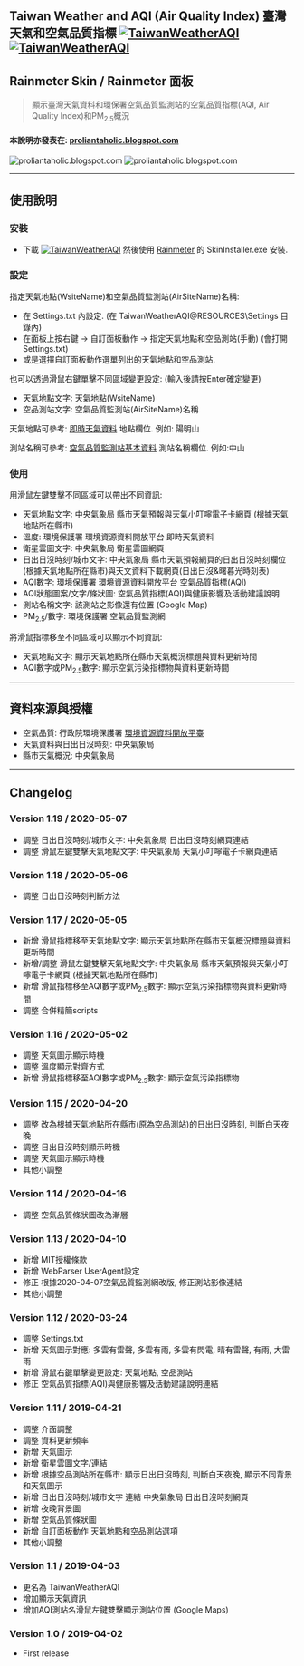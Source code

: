 ## Taiwan Weather and AQI (Air Quality Index) 臺灣天氣和空氣品質指標 [![TaiwanWeatherAQI](https://img.shields.io/badge/release-v1.19-brightgreen.svg)](https://github.com/Proliantaholic/TaiwanWeatherAQI/raw/master/TaiwanWeatherAQI_1.19.rmskin) [![TaiwanWeatherAQI](https://img.shields.io/github/license/Proliantaholic/TaiwanWeatherAQI?color=blue)](https://raw.githubusercontent.com/Proliantaholic/TaiwanWeatherAQI/master/LICENSE)
## Rainmeter Skin / Rainmeter 面板
> 顯示臺灣天氣資料和環保署空氣品質監測站的空氣品質指標(AQI, Air Quality Index)和PM<sub>2.5</sub>概況

#### 本說明亦發表在: [proliantaholic.blogspot.com](https://proliantaholic.blogspot.com/2019/04/TaiwanWeatherAQI.html)

![proliantaholic.blogspot.com](https://tinyurl.com/y9nkasq9)
![proliantaholic.blogspot.com](https://tinyurl.com/y83zszun)

----
## 使用說明

### 安裝
* 下載 [![TaiwanWeatherAQI](https://img.shields.io/badge/TaiwanWeatherAQI.rmskin-v1.19-brightgreen.svg)](https://github.com/Proliantaholic/TaiwanWeatherAQI/raw/master/TaiwanWeatherAQI_1.19.rmskin) 然後使用 [Rainmeter](https://www.rainmeter.net) 的 SkinInstaller.exe 安裝.

### 設定
指定天氣地點(WsiteName)和空氣品質監測站(AirSiteName)名稱:
* 在 Settings.txt 內設定. (在 TaiwanWeatherAQI\@RESOURCES\Settings 目錄內)
* 在面板上按右鍵 -> 自訂面板動作 -> 指定天氣地點和空品測站(手動) (會打開 Settings.txt)
* 或是選擇自訂面板動作選單列出的天氣地點和空品測站.

也可以透過滑鼠右鍵單擊不同區域變更設定: (輸入後請按Enter確定變更)
* 天氣地點文字: 天氣地點(WsiteName)
* 空品測站文字: 空氣品質監測站(AirSiteName)名稱

天氣地點可參考: [即時天氣資料](https://opendata.epa.gov.tw/Data/Contents/ATM00698/) 地點欄位. 例如: 陽明山

測站名稱可參考: [空氣品質監測站基本資料](https://opendata.epa.gov.tw/Data/Contents/AQXSite/) 測站名稱欄位. 例如:中山

### 使用
用滑鼠左鍵雙擊不同區域可以帶出不同資訊:
* 天氣地點文字: 中央氣象局 縣市天氣預報與天氣小叮嚀電子卡網頁 (根據天氣地點所在縣市)
* 溫度: 環境保護署 環境資源資料開放平台 即時天氣資料
* 衛星雲圖文字: 中央氣象局 衛星雲圖網頁
* 日出日沒時刻/城市文字: 中央氣象局 縣市天氣預報網頁的日出日沒時刻欄位(根據天氣地點所在縣市)與天文資料下載網頁(日出日沒&曙暮光時刻表)
* AQI數字: 環境保護署 環境資源資料開放平台 空氣品質指標(AQI)
* AQI狀態圖案/文字/條狀圖: 空氣品質指標(AQI)與健康影響及活動建議說明
* 測站名稱文字: 該測站之影像還有位置 (Google Map)
* PM<sub>2.5</sub>/數字: 環境保護署 空氣品質監測網

將滑鼠指標移至不同區域可以顯示不同資訊:
* 天氣地點文字: 顯示天氣地點所在縣市天氣概況標題與資料更新時間
* AQI數字或PM<sub>2.5</sub>數字: 顯示空氣污染指標物與資料更新時間

----
## 資料來源與授權
* 空氣品質: 行政院環境保護署 [環境資源資料開放平臺](https://data.gov.tw/license/legacy)
* 天氣資料與日出日沒時刻: 中央氣象局
* 縣市天氣概況: 中央氣象局

----
## Changelog
### Version 1.19 / 2020-05-07
* 調整 日出日沒時刻/城市文字: 中央氣象局 日出日沒時刻網頁連結
* 調整 滑鼠左鍵雙擊天氣地點文字: 中央氣象局 天氣小叮嚀電子卡網頁連結

### Version 1.18 / 2020-05-06
* 調整 日出日沒時刻判斷方法

### Version 1.17 / 2020-05-05
* 新增 滑鼠指標移至天氣地點文字: 顯示天氣地點所在縣市天氣概況標題與資料更新時間
* 新增/調整 滑鼠左鍵雙擊天氣地點文字: 中央氣象局 縣市天氣預報與天氣小叮嚀電子卡網頁 (根據天氣地點所在縣市)
* 新增 滑鼠指標移至AQI數字或PM<sub>2.5</sub>數字: 顯示空氣污染指標物與資料更新時間
* 調整 合併精簡scripts

### Version 1.16 / 2020-05-02
* 調整 天氣圖示顯示時機
* 調整 溫度顯示對齊方式
* 新增 滑鼠指標移至AQI數字或PM<sub>2.5</sub>數字: 顯示空氣污染指標物

### Version 1.15 / 2020-04-20
* 調整 改為根據天氣地點所在縣市(原為空品測站)的日出日沒時刻, 判斷白天夜晚
* 調整 日出日沒時刻顯示時機
* 調整 天氣圖示顯示時機
* 其他小調整

### Version 1.14 / 2020-04-16
* 調整 空氣品質條狀圖改為漸層

### Version 1.13 / 2020-04-10
* 新增 MIT授權條款
* 新增 WebParser UserAgent設定
* 修正 根據2020-04-07空氣品質監測網改版, 修正測站影像連結
* 其他小調整

### Version 1.12 / 2020-03-24
* 調整 Settings.txt
* 新增 天氣圖示對應: 多雲有雷聲, 多雲有雨, 多雲有閃電, 晴有雷聲, 有雨, 大雷雨
* 新增 滑鼠右鍵單擊變更設定: 天氣地點, 空品測站
* 修正 空氣品質指標(AQI)與健康影響及活動建議說明連結

### Version 1.11 / 2019-04-21
* 調整 介面調整
* 調整 資料更新頻率
* 新增 天氣圖示
* 新增 衛星雲圖文字/連結
* 新增 根據空品測站所在縣市: 顯示日出日沒時刻, 判斷白天夜晚, 顯示不同背景和天氣圖示
* 新增 日出日沒時刻/城市文字 連結 中央氣象局 日出日沒時刻網頁
* 新增 夜晚背景圖
* 新增 空氣品質條狀圖
* 新增 自訂面板動作 天氣地點和空品測站選項
* 其他小調整

### Version 1.1 / 2019-04-03
* 更名為 TaiwanWeatherAQI
* 增加顯示天氣資訊
* 增加AQI測站名滑鼠左鍵雙擊顯示測站位置 (Google Maps)

### Version 1.0 / 2019-04-02
* First release